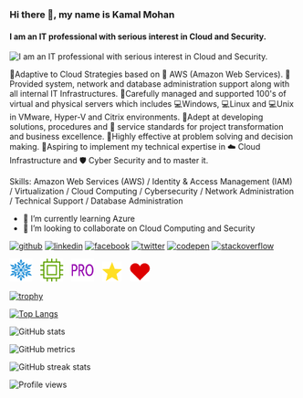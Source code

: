 ### Hi there 👋, my name is Kamal Mohan
#### I am an IT professional with serious interest in Cloud and Security.
![I am an IT professional with serious interest in Cloud and Security.](https://www.acurax.com/wp-content/themes/acuraxsite/images/inner_page_bnr.jpg)

📢Adaptive to Cloud Strategies based on 💭 AWS (Amazon Web Services).
📌Provided system, network and database administration support along with all internal IT Infrastructures.
📌Carefully managed and supported 100's of virtual and physical servers which includes 💻Windows, 💻Linux and 💻Unix in VMware, Hyper-V and Citrix environments.
📌Adept at developing solutions, procedures and 💁 service standards for project transformation and business excellence.
📌Highly effective at problem solving and decision making.
📌Aspiring to implement my technical expertise in ☁️ Cloud Infrastructure and 🛡️ Cyber Security and to master it. 

Skills: Amazon Web Services (AWS) / Identity & Access Management (IAM) / Virtualization / Cloud Computing / Cybersecurity / Network Administration / Technical Support / Database Administration

- 🌱 I’m currently learning Azure 
- 👯 I’m looking to collaborate on Cloud Computing and Security 


[<img src='https://cdn.jsdelivr.net/npm/simple-icons@3.0.1/icons/github.svg' alt='github' height='40'>](https://github.com/kamalmohan)  [<img src='https://cdn.jsdelivr.net/npm/simple-icons@3.0.1/icons/linkedin.svg' alt='linkedin' height='40'>](https://www.linkedin.com/in/kamalmohan/)  [<img src='https://cdn.jsdelivr.net/npm/simple-icons@3.0.1/icons/facebook.svg' alt='facebook' height='40'>](https://www.facebook.com/mrkamalmohan)  [<img src='https://cdn.jsdelivr.net/npm/simple-icons@3.0.1/icons/twitter.svg' alt='twitter' height='40'>](https://twitter.com/mrkamalmohan)  [<img src='https://cdn.jsdelivr.net/npm/simple-icons@3.0.1/icons/codepen.svg' alt='codepen' height='40'>](https://codepen.io/kamalmohan)  [<img src='https://cdn.jsdelivr.net/npm/simple-icons@3.0.1/icons/stackoverflow.svg' alt='stackoverflow' height='40'>](https://stackoverflow.com/users/kamalmohan)  

<a href='https://archiveprogram.github.com/'><img src='https://raw.githubusercontent.com/acervenky/animated-github-badges/master/assets/acbadge.gif' width='40' height='40'></a> <a href='https://docs.github.com/en/developers'><img src='https://raw.githubusercontent.com/acervenky/animated-github-badges/master/assets/devbadge.gif' width='40' height='40'></a> <a href='https://github.com/pricing'><img src='https://raw.githubusercontent.com/acervenky/animated-github-badges/master/assets/pro.gif' width='40' height='40'></a> <a href='https://stars.github.com/'><img src='https://raw.githubusercontent.com/acervenky/animated-github-badges/master/assets/starbadge.gif' width='35' height='35'></a> <a href='https://docs.github.com/en/github/supporting-the-open-source-community-with-github-sponsors'><img src='https://raw.githubusercontent.com/acervenky/animated-github-badges/master/assets/sponsorbadge.gif' width='35' height='35'></a> 

[![trophy](https://github-profile-trophy.vercel.app/?username=kamalmohan)](https://github.com/ryo-ma/github-profile-trophy)

[![Top Langs](https://github-readme-stats.vercel.app/api/top-langs/?username=kamalmohan)](https://github.com/anuraghazra/github-readme-stats)

![GitHub stats](https://github-readme-stats.vercel.app/api?username=kamalmohan&show_icons=true&count_private=true)  

![GitHub metrics](https://metrics.lecoq.io/kamalmohan)  

![GitHub streak stats](https://github-readme-streak-stats.herokuapp.com/?user=kamalmohan)  

![Profile views](https://gpvc.arturio.dev/kamalmohan)  
